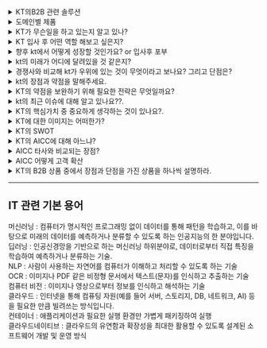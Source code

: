<details markdown = "1">
<summary>KT의B2B 관련 솔루션</summary>
<h2>생성형 AI 믿음</h2>

`생성형 AI란` : 텍스트, 이미지, 코드 등 새로운 콘텐츠를 만들어내는 인공지능<br>
`LLM` : 방대한 텍스트 데이터를 학습해 인간처럼 언어를 이해하고 생성하는 AI 모델<br>
<br>
what : 기업 고객 누구나 쉽고 편리하게 사용가능한 맞춤형 KT 생성형 AI<br>
서비스 구성 : KT Cloud HAC(하이퍼스케일링 AI 컴퓨팅) Infra를 기반으로, 고객분들의 맞춤형 학습을 위한 툴킷을 포함한 믿음 스튜디오로 구성<br>
Strong : 고객의 니즈에 맞춘 다양한 모델 라인업이 있고, 인프라와 학습방식 또한 선택 가능. 고객분께서 쉽고 편리하게 모델 학습/운영하도록 툴킷 믿음 스튜디오 제공. 한국형 AI 반도체와 KT Cloud HAC 인프라 기반 비용 효율성 강화<br>
-> 내 생각엔, KT 내부 적용사례가 있다는 장점.(KT 콜센터 + 생성형 AI 공급사 역할로 공공에 믿음 API 제공)<br><br>
경쟁 : SKT의 엔터프라이즈 AI 마켓, 유플러스 엑시젠 (둘다 내부 적용 사례 없음)<br>
<br>

<h2> AICC(AI Contact Center) -> 새 이름이 ACen </h2>
- AICC란? : 인공지능은 활용하여 고객의 상담 만족도와 운영 비용을 낮춘 고객센터<br>
- `Acen On-Premise`, `Acen Cloud` <br>
- 온프레미스는 규제 및 보안 이슈로 내부 구축 원하는 고객. 커스터마이징 가능. 상담 데이터 내재화<br>
- 클라우드는 탄력적으로 고객센터 운영 원하면, 초기 구축 비용 적고 콜 트래픽에 따른 유연한 확장<br>
<br>
- AICC AI-KMS : 전사적으로 지식 정보 이용하기 쉽게 저장 및 활용<br>
- AICC NLP : 말의 의도 분류와 개체명 인식 기능 제공. AI 컨택센터나 비서에 활용<br>
- AICC STT : 고객의 음성을 텍스트로 전환하여 VoC 데이터를 관리하거나 분석하기 위한 환경 조성. 최종적으로 고객 만족도 향상<br>
- AICC TTS : AI 스피커 서비스, 핑크퐁 캐릭터 음성발화<br>
- AICC 보이스봇 : CS 상담 대부분은 단순문의 -> 보이스봇이 1차 대응후 니즈가 있다면 콜전환<br>
- 불완전판매방지 : 금융 소비자 보호법. SST+TTS 통해 녹취 시스템 고도화<br>
- AICC 상담 어시스트 : 실시간으로 SST 및 텍스트 분석하여 관련 스크립트 추천<br>
- AICC 상담분석(TA) : VOC 데이터 통해 인사이트 도출<br>
- AICC 상담평가(QA) : 상담 콜 평가하고 결과 모니터링<br>
- 맞춤 AICC 챗봇 : 지식 기반으로 단순문의를 24/365 대응 하는 것이 특징<br>
- AICC 화자 인증 : 상담과정에서 화자의 목소리 기반으로 인증 진행<br>
<br>
경쟁 : SKT AI CCaaS(씨캐스), LG 익시(ixi)<br>
장점 : 다른 거에 비해 공공 금융 쪽에 더 특화된 경험과 기술력이 있다.<br>
<br>

<h2>AI 스페이스</h2>
- 스마트홈 AI 기술(기가지니 결헙)과 서비스를 생활공간과 숙박산업에 확장한 서비스<br>
- AI 아파트 : 가전제품을 음성인식 기술을 통해 제어하는 서비스<br>
- AI 주택형 솔루션 : 중소형 빌딩에서 서버 구축없이 AI 아파트와 같은 기능<br>
- AI 호텔: 기가지니와 객실 내 IOT 장치를 연동하여빠르고 쉽게 객실 제어<br>
<br>

<h2>빅데이터</h2>
- 관광 분석 솔루션 : 통신 시그널 기반의 관광유동인구 분석 솔루션. 관광 정책 수립과 수요 예측<br>
- 상권 분석 솔루션 : 매장 매출 분석 및 출점 후보지 분석을 지원하는 빅데이터 기반 상권분석 솔루션<br>
- 생활인구 분석 솔루션 : 특정 시점, 특정 지역에 거주하는 인구 데이터 제공 솔루션<br>
- K-Ads : Big Data를 활용한 맞춤형 마케팅 서비스<br>
<br>

<h2>안전</h2>
국내 유일의 인프라형 시설안전 솔루션, 최첨단 지능형 IoT 범죄 예방<br>
- CCTV AI 영상 분석 : AI 기반 철저한 관제 업무 제공<br>
- SafeMate 소방안전 : 실시간 관제 기반 소방안전 서비스<br>
- SafeMate 방범 : 범죄 피해 최소화하기 위한 방범 시스템<br>
<br>

<h2>정보보안</h2>
- KT AI 메일보안 : AI 메일보안 클라우드 기반으로 강화학습 진행하여 평균 분석 데이터 60만건. 이메일로 오는 디지털 위협 실시간 감지 차단<br>
- 클린존 : 대규모 디도스 공격시 유해 트래픽 차단하고 정상 트래픽만 서버로 전달<br>
- Secure UTM : 악성코드 URL 자동차단, 장애 알람 서비스<br>
<br>

<h2>기업 인터넷</h2>
국내 최대 네트워크 인프라와 망설계 역량 보유<br>
- KT FlexLine : 기업의 업무 목적과 사용환경에 맞는 유연한 네트워크 구성과 운영 최적화 지원하는 인터넷 서비스<br>
- KT Giga office : 고객 사업장에 가까운 운영센터로 고객사의 IT 시설 이전하여 진행하는 기업용 전용 회선<br>
- KT KORNET : 일반기업, 공공기관, PC방 전용<br>
- KT VPN : 국내 최대 레퍼런스 가진 고품질 가상 사설망 서비스<br>
<br>

<h2>Managed 서비스</h2>
고객의 IT 인프라 운영 및 관리에 대한 아웃소싱을 제공해줌.<br>
- Managed On : KT 플랫폼과 연동한 다양한 장비를 중앙 운영 센터에서 관리. 웹으로 실시간 모니터링<br>
- Managed Service : 기업내 IT 인프라 운영관리.
<br>

<h2>비즈 솔루션</h2>
CloudFlex : 애저, AWS, KT Cloud와 같은 퍼블릭 클라우드를 고객 환경 맞춤형으로 제공하고, 지속적으로 비용 및 성능 최적화 서비스를 제공드리는 KT 만의 MSP(managed service provider) 서비스로 알고있습니다.<br>
차별점 : 도입 컨설팅 부터 운영까지 도입을 위한 A-Z까지 지원. 인프라부터 생성형 AI 까지 니즈에 따라 고를 수 있는 패키징 서비스로 구성. 10년 이상 클라우드 사업경험이 있고, Cloud+IDC+NW 통합 제공. 국내외 대표 CSP/MSP 사와의 협력<br><br>

KT Paperless : 전자 문서 생애주기(생성,보관,유통)전반을 제공하는 서비스<br>
- 생성 : paperless 신뢰스캔 및 사인<br>
- 보관 : Paperless 공인전자문서센터<br>
- 유통 : paperless 패스<br>
<br>

KT 비즈메카 EZ : 메일부터 전자결재, 메신저 등 다양한 업무용 솔루션과 복지서비스까지 기업의 모든 업무를 한 화면에서 해결할 수 있게 해주는 종합 포털임.<br>
<br>

<h3>모빌리티 관련 솔루션</h3>
KT 정밀 측위 : RTK(Real time Kinematic) 보정 정보를 5G/LTE 통신을 통해 실시간으로 제공하며, 센치미터 수준의 초정밀 측위를 구현하여 다양한 위치 솔루션에 활용할 수 있는 정보 서비스<br>
- 국토지리정보원 보정정보(RTCM) -> KT 향 보정정보 생성 -> KT 향 보정정보 전송<br>
<br>
KT 자율주행 셔틀 : 대규모 관광/산업 단지내에서 5G 자율주행 셔틀을 통한 이동 및 차량 내 엔터테인먼트 체험이 가능한 미래형 모빌리티 서비스<br>
<br>
KT DTG(디지털 운행 기록 장치)/ 법인차량 관제 : 교통안전공단에 DTG 운행기록 및 운행 관제, 차량배차 관리, 운행분석 통계를 실시간으로 제공하여 비용 절감 및 사고를 예방할 수 있는 서비스<br>
<br>
KT 하이오더 서비스 : 손님이 직접 테이블에서 주문 및 결제할 수 있도록 도와드리는 서비스<br>
KT 주소연락처일괄변경 사업 제휴 : 고객 정보 관리 비용 절감, 주소 및 연락처 변경으로 인한 고객 불이익 최소화하여 기업 신뢰도 높여줌<br>
KT 비즈 성공팩 : 중소형 기업을 위한 통신 및 IT 상품 결합 패키지<br>
KT 로봇 : 하이오더 + 서빙, 실내 배송, 실외 배송, 방역 등<br>
<br>

</details>

<details markdown = "1">
<summary>도메인별 제품</summary>
제조 : AI 로봇 기반 정밀하고 복잡한 작업 수행. 빠르게 불량품 식별, 생산라인 오류를 사전에 예방. 기계성능 예측하여 부품 교체 주기나 유지보수 필요 시기 예측.<br>
- 엔지니어링 플랫폼 : 제조 R&D에 특화된 HPC(고성능 컴퓨팅) 솔루션. 엔드투 엔드 보안 연결로 데이터 안전성 보장하고, 클라우드 기반 탄력적 리소스 할당이 가능<br>
-> 도입 시 비용 효율화 가능하고, 복잡한 설계 및 시뮬레이션 작업 정확도 향상<br>
- A Cen Cloud : 고객 관리 용 <br>
- CloudFlex : 기업의 디지털전환을 위한 종합 클라우드 관리 플랫폼. 주요 퍼블릭 클라우드와의 원활한 통합 지원하며, 요구사항에 맞춘 최적화된 클라우드 환경 구축<br>
<br>
- SafeMate : 첨단 Iot와 AI 접목한 안전 관리 시스템<br>
<br><br>
공공 : 디지털화를 기반으로 공공서비스의 경쟁력 확보, 데이터 기반으로 정책 수립 및 현안 대응<br>
- 스마트 모빌리티 솔루션 : 통합 교통관리 체계 제공해서, 운전자의 안전한 운행과 체계적인 교통 관리<br>
- 디지털 행정 솔루션 : 지역화폐, 공인알림문자 등<br>
- 디지털 재난안전 : SafeMate 통해 관제 센터 기반으로 실시간 위험요소 감지<br>
- 디지털 교육 솔루션 : AI 코딩, 랜선 에듀<br>  
-> 사례 : 울산에 KT C-ITS 도입, 광주 AI 돌봄 서비스, 보이스봇을 통한 지자체 공공기관 대국민 서비스<br>
<br>
의료 : 디지털 인프라, AI 헬스케어 플랫폼 기반 디지털 병원 솔루션 제공.<br>
- ACEN BPO : 진료 예약 및 병원 정보 안내를 AI 보이스봇이 응대<br>
- 스마트 병상, 엠디콜(의료진 커뮤니케이션), MediView(고화질 카메라, 미디어 서비스), 로봇 기반 업무 지원<br>
- 안정적인 의료 서비스 제공 위한 Cloud HIS(Hospital Information System), Cloud DR(Diaster Recovery)<br>
<br>
금융 : 디지털 전환 기반 금융 사업 혁신 지원<br>
- 초거대 AI 믿음 : 직원과 상담사가 AI 활용<br>
- Acen Cloud : 금융기관 별도 설치 공간 및 구축 비용 없이 센터 운영<br>
- PaperLess : 전자문서 안전 관리<br>
<br>
스마트스토어 : 데이터 기반 마케팅 확산하여, 비용 절감 및 경영 효율 니즈 충족<br>
- 상권 분석(GRIP) : 출점 후보지 분석<br>
- 타겟 마케팅 K-Ads : 상품 서비스 특징<br>
- 가게정보알림메세지(소상공인형)<br>
- Managed On으로 매장 원격 관리, SafeMatge, 기가아이즈<br>
<br>
</details>


<details markdown = "1">
<summary>KT가 무슨일을 하고 있는지 알고 있나?</summary>
KT는 기존의 통신 서비스를 넘어, AI 빅데이터 클라우드(ABC)를 기반으로 한 플랫폼을 중심으로 디지털 전환을 선도하고 있는 기업입니다. 특히 고객의 니즈와 KT가 축적해온 AX 역량을 바탕으로 산업 전반에 맞춤형 솔루션을 제공하며, 대한민국 AX 액셀러레이터로 도약하고 있습니다. <br>
하지만 이에 멈추지 않고 AWS와의 생성형 AI 파트너십, 마이크로스프트 및 팔란티어와 협력해 제조업과 한국어에 특화된 AI 에이전트를 제공드리기 위해 노력하고 있습니다. 즉 글로벌 빅테크 기업과의 협업을 통해 차별화된 K-Intelligence를 제공드리기 위해 노력하고 있습니다.<br>
저는 이러한 원동력이 고객분들의 니즈 충족과 문제해결을 위애 치열하게 고민하는 KT 정신에 있다고 생각.<br>
저 역시 입사 후 고객 니즈 깊게 이해하고 이에 맞는 솔루션을 제공드리는 구성원이 되겠다.<br>
<br>
SK는 기가 컴퓨팅, 캐플러, SK엔무브와 MOU, LGU+ 중동 진출위해 자인그룹, 포티투마루 MOU<br>
<br>
로봇 사업도 KT 신성장 동력 중 하나, 현대 엘리베이터 엘지전자와 MOU 채결 통해 스마트 시티 내에서 승강기와 로봇 서비스의 연계를 목표<br>
이미 실내 배송 로봇은 성과를 내고 있고, 농업용 배송로봇 사업도 추진 예정<br>
</details>

<details markdown = "1">
<summary>KT 입사 후 어떤 역할 해보고 싶은지?</summary>
저는 KT 입사 후 빠르게 적응하여 인바운드 대응 업무 효율을 높인 뒤, 자동차 관련 업체를 대상으로 매니지드 프라이빗 클라우드(MPC)에 대한 아웃바운드를 적극적이고 치열하게 해보고 싶습니다.<br>
<br>
현재 자동차 산업에서는 소프트웨어로 정의된 차량과 시뮬레이션 기반 검증이 핵심 트렌드로 자리 잡고 있고, 이에 따라 생성되는 대용량 데이터의 저장, 분석, 보안 관리에 대한 니즈 꾸준히 증가하고 있습니다.<br>
또한 실제로 고객분들과 미팅을 진행하면서, "경영진 분들께서 AI와 클라우드에 관심이 많으셔서 이에 대한 성과를 내야하는데, 이를 어떻게 도입하여 성과를 낼 수 있을지에 대한 어려움 뿐만아니라 보안과 비용 관련에서도 이슈가 많아 어려움이 있다는 VoC 자주 접함.<br>
<br>
이러한 흐름속에서 구독형 비용 구조와, 하이브리드 클라우드의 유연성, 보안성을 강조하여 성과를 내보고 싶다.<br>
<br><br>
왜 대용량 데이터 생성? 
-> SDV와 시뮬레이션 기반 검증이 대용량 데이터를 발생시키는 이유는, 차량 기능 대부분이 소프트웨어로 구현되기 때문에 주행조건이나 센서데이터, 알고리즘 반응 등을 수천 수만번의 시뮬레이션으로 반복적으로 검증해야 되기 때문입니다.<br>
예 자율주행 기능 테스트 시 실제 도로가 아닌 가상 시뮬레이션 환경에서 다양한 시나리오를 생성하고, 그 결과 데이터를 모두 저장 분석해야 한다. 따라서 이를 저장하고 빠르게 처리할 수 있는 인프라가 필수적<br>
<br>
</details>

<details markdown = "1">
<summary>향후 kt에서 어떻게 성장할 것인가요? or 입사후 포부</summary>
입사 초기에는 빠르게 조직에 적응하고, 솔루션을 빠르게 이해하여 인바운드 업무 역량을 쌓고자 합니다.<br>
예를들어 AI 컨택센터의 Acen, CloudFlex와 같은 KT의 핵심 솔루션에 대한 이해도를 높이고, 고객분들의 니즈를 파악하여 실질적인 문제해결에 기여하는 지원자가 되고자 합니다.<br>
<br>
이 후에는 제가 지원한 지역의 주력산업인 제조업 도메인에 특화된 지원자가 되고자 합니다.<br>
고객분들과 지솢거으로 미팅을 진행하며 니즈를 파악하고, 산업을 분석하며 제조업 전반의 AX 흐름을 빠르게 파악하고, 비즈니스 관점에서 합리적인 제안을 드리는 지원자가 되고자 합니다.<br>
</details>

<details markdown = "1">
<summary>kt의 미래가 어디에 달려있을 것 같은지?</summary>
첫째 -> 기존 통신 기술 기반의 핵심 역량을 더욱 강화하는 것이라고 생각한다.<br>
최근 업계에서 프라이빗 5G, 모바일 엣지 컴퓨팅 같은 기술이 주목받는 것으로 알고 있다.<br>
해당 분야에서 KT가 선도적인 위치를 차지한다면, ~~~ <br>
<br>
그리고 AX 역량을 고도화하는 것이라 생각한다.<br>
이미 AI 컨택센터, 클라우드, AI 로봇 등 다양한 분야에서 고객 경험 선도를 이끌고 있다.<br>
앞으로도 이러한 AX 역량을 기반으로 고객 니즈에 맞추어 정교하게 다듬고, 다양한 산업군과 연계해 확장해 나가는 것ㅇ이 중요하다고 생각.<br>
<br>
MEC : 데이터를 사용자와 가장 가까운 곳에서 처리하여 지연을 줄이고 서비스를 가능하게 하는 기술<br>
프라이빗 5G : 특정 구역 내에서 최적화된 서비스와 보안성을 제공하는 사설 네트워크<br>
</details>

<details markdown = "1">
<summary>경쟁사와 비교해 kt가 우위에 있는 것이 무엇이라고 보나요? 그리고 단점은?</summary>
AX를 중심으로 한 포트폴리오를 기반으로 가장 고성장 하는 것으로 알고 있다.<br>
통신 3사 중 AI 및 클라우드 분야에서 글로벌적으로 가장 인정 받는 빅테크 기업과 장기간 협업을 진행한다는 점입니다<br>
-> LG 유플러스 : AWS, Google<br>
-> SKT : 슈퍼마이크로 또는 아이티센<br>
-> KT : 마이크로스트, 팔란티어 등<br>
<br>
이동통신 초고속 인터넷 IPTV 부문 브랜드파워 평가에서 꾸준히 1위 기록. 국내에서 가장 많은 데이터센터를 보유하며 기술력 또한 시장에서 독보적 1위로 평가 받음.+ 매출과 영업이익도 1등(6조에 6000억 이익)
<br>
업계 2위라는 이미지가 단점. <br>
  
</details>

<details markdown = "1">
<summary>kt의 장점과 약점을 말해주세요.</summary>
제가 생각하는 KT의 가장 큰 장점은 말보다 '행동으로 보여주는' 실행력에 있다고 생각합니다.<br>
실제로 KT는 내부에 AICC(AI Contact Center)를 도입해 자사 고객 응대 체계를 혁신했으며, 최근에는 Microsoft Copilot을 전사적으로 도입하여 업무 생산성과 효율성을 체계적으로 향상시키고 있습니다.<br>
이러한 실천적 접근은 고객 입장에서도 단순 제안이 아닌 실제 검증된 ‘레퍼런스’로서 신뢰를 줄 수 있다는 점에서 강점이 될 수 있다고 생각합니다.<br>
<br>
반면, 약점으로는 내수 의존도가 높다는 점을 들 수 있습니다.<br>
국내 시장에 강한 기반을 가지고 있는 만큼, AI 및 클라우드 기반 글로벌 기업으로 성장하기 위해서는 추가적인 도전이 필요하다고 봅니다. 특히 Microsoft, AWS와 같은 글로벌 빅테크 기업들이 이미 시장을 선점하고 있어 해외에서의 경쟁은 더욱 치열하며, 실제 수익화까지는 상당한 시간과 자원이 소요될 수 있다는 점에서 과제로 남아있다고 생각합니다
<br>
-> 하지만 KT는 동남아시아 시장을 공략하는 등 꾸준히 노력하고 있다.<br>
</details>

<details markdown = "1"> 
<summary>KT의 약점을 보완하기 위해 필요한 전략은 무엇일까요?</summary> 
KT가 내수 중심 구조를 극복하고 글로벌 경쟁력을 확보하기 위해서는, **특정 산업군 중심의 전략적 제휴**가 필요하다고 생각합니다. 예를 들어, 반도체, 자동차와 같은 제조업이나 헬스케어처럼 한국이 글로벌 경쟁력을 가진 산업군의 기업들과 파트너십을 맺고, **AI·클라우드 기술을 공동 개발**한다면, 그 자체가 강력한 레퍼런스가 될 수 있습니다.
이러한 성공 사례를 기반으로 동남아, 중동 등 디지털 전환 수요가 높은 해외 시장에 패키지 형태로 제안한다면, KT만의 차별화된 경쟁력을 확보할 수 있을 것이라 생각합니다.
</details>

<details markdown = "1">
<summary>kt의 최근 이슈에 대해 알고 있나요??.</summary>
기억나는 가장 큰 이슈는 
1. MS사와의 전략적 5개년 파트너십을 체결한 것입니다.<br>
이를 통해 한국적 AI 모델과 서비스를 공동 개발하고, Secure Public Cloud를 개발함으로서 여러 산업군의 고객분들에게 맞춤형 솔루션을 제공드릴 수 있을거 같다.<br>
2. 작년 말에 세계 최초 8K AI IPTV를 출시했다는 것<br>
국내 IPTV 1위 자리에 만족하지 않고, 고객분들에게 더 생생하고 몰입감 있는 시청 경험을 드리기 위한 KT만의 노력결과라고 생각함.<br>
3. 전사적으로 Copilot 도입을 통해 업무 효율 개선<br>
4. MS 팔란티어와 제조업 AX 선도<br>
-> 제가 느낀것도 국내 제조기업이 AX에 대한 니즈가 가장 많으나, 도입률이 낮음(8%).제조업 설비 장비별로 호환성이 다른 부분이 많아 적용 난도도 높음<br>
-> 한국인의 정서와 문화까지 이해하는 느낌으로 갈것<br>
-> 이를 위한 핵심 기술은 제조업과 같이 보안에 고민감한 분야에서 프라이빗 5G, 클라우드 보안이 중요.<br>
</details>


<details markdown = "1">
<summary>KT의 핵심가치 중 중요하게 생각하는 것이 있나요?.</summary>
저는 KT의 핵심 가치 중 고객을 가장 중요시 생각합니다.<br>
제가 실제로 영업을 진행하며 느꼈던 것은, 고객을 위해 누구보다 치열하게 고민하고 새로운 경험을 제시하는 것이 결국 고객만족뿐만아니라 성과로 이어진다는 것을 느꼈기 때문<br>
<br>
과거 자동차 업체에 SW 검증 도구를 제안하던 중, 고객이 “아키텍처 설계서 작성이 수작업이라 너무 비효율적”이라고 말씀하신 적이 있습니다.
그때 저희 팀장님은 과거 국방 도메인용으로 개발되다 중단된 도구가 이 문제에 활용될 수 있다고 판단하셨고,
도구 담당 실장님과 협의해 3개월간 개발을 진행, 최종적으로 기존 검증 도구에 플러그인 방식으로 붙여 제안했습니다.<br>
결과적으로 고객분들께서 에상치 못한 기능에 큰 만족을 보였던 기억이 있습니다.<br>
<br>
저는 옆에서 해당 프로세스를 지켜보면서, 고객분의 문제를 내 문제처럼 고민하고, 필요하면 방향성를 바꿔보는 과정을 거쳐서라도 해결 드리는 것이 진정한 고객 가치의 실현이라는 점을 배웠던 것 같습니다.<br>

<br><br>
핵심 4가치
고객 : 고객 니즈 충족과 문제 해결을 위해 치열하게 고민하고 새로운 경험 제시.<br>
역량 : 고객의 문제를 해결하고 고객이 원하는 혁신을 가장 잘 할 수 있도록 전문성 높임.<br>
실질 : 본업인 통신과 ICT를 더욱 단단히 하고 화려한 겉모습 보다 실질적 성과 추구.<br>
화합 : 다름을 인정하되 서로 존중하고 합심해 합께 목표 이뤄감<br>
</details>

<details markdown = "1">
<summary>KT에 대한 이미지는 어떠한가?</summary>
굉장히 고객분들을 위한 AX에 진심인 회사라는 이미지를 가지고 있다.<br>
여러 빅테크기업과 협업하여 국내 고객분들 위한 맞춤형 AI를 개발하고 있다는 점에서 고객 중심적이고 성장을 위해 나아가는 기업이라 생각.<br>  
</details>


<details markdown = "1">
<summary>KT의 SWOT</summary>
S : 글로벌 파트너와의 협업통해 한국형 AI 모델과 보안 클라우드 개발.d이러한 글로벌 연계 생태계는 AX 가속화를 실현한다는 장점<br>
브랜드 파워조사에서 이동통신, 인터넷, IPTV 전 부문 1위 기록.<br>
W : IPTV 가입자 증가율 감소. KT 지니나 스카이라피트 등 주요 콘텐츠 자회사도 매출이 하락하고 있는 것으로 판단됨. -> 글로벌 OTT 영향?<br>
O : 한국형 AI를 기반으로 비영어권 시장 공략(영어 중심으로 구성된 빅테크 AI 한계 보완)<br>
-> 동남아 시장 성장세 가파름. 최근 태국에 LLM 플랫폼 수출. 신사업 동기<br>
<br>
T : 알뜰폰 제외 통신 3사 회선수 계속 감소하는 것.... AX 중심의 신사업을 확장하나 빅테크가 선점한 상태에서 경쟁이 치열함... 또한 통신망의 공공 인프라 특성 상 내수 의존도 높음.<br>
</details>

<details markdown = "1">
<summary>KT의 AICC에 대해 아느냐?</summary>
국내 최대 규모의 KT 고객센터 운영노하우에 KT AI 기술을 더한 솔루션입니다.<br>
이를 통해 고객분들은 AI 챗봇 보이스봇을 통해 24시간 365일 상담 제공이 가능하며, AI 상담 어시스턴스, 목소리 인증등을 통해 고객센터 업무애 대한 일부 자동화가 가능합니다.<br>
또한 VoC에 대한 빅데이터 분석을 통해 관련 insight 또한 제공드리는 솔루션입니다.<br>
<br>
크게 클라우드형(별도 인프라 운영인력 없이), 온프레미스형(자체 인프라 활용), 아웃소싱형(운영 전체 위탁)으로 나뉘며 고객분 니즈에 맞게 선택하여 사용하실 수 있다.
</details>

<details markdown = "1">
<summary>AICC 타사와 비교되는 장점?</summary>
우선 3사 중 국내 최초, 공공기관 전용 챗봇 서비스인 G 챗봇과 G 보이스봇에 대한 SaaS 인증과 클라우드 보안 인증을 받음. 이에 대해 경험과 노하우 많음.
그리고 타사 대비해 보험, 카드와 같이 금융 도메인에 특히 맞춤형 AICC 솔루션을 제공한 레퍼런스 존재.<br>
-> SK는 AI 씨케스(CCaaS), LG는 익시 사용<br>
</details>

<details markdown = "1">
<summary>AICC 어떻게 고객 확산</summary>
우선 고객센터를 운영하시는데 어떤 페인포인트(ex: 반복적 문의 대응, 인력 부족,상담 품질 저하)가 있는지 파악하고, 특히 산업군을 이해한 후 맞춤형으로 제안드리는게 중요할 것 같다.<br>
실제 미도입 고객 대상으로 PoC를 제안드리고, 레퍼런스를 더 쌓아 동일 업종 내 유사 기업에 제안하고<br>  
</details>

<details markdown = "1">
<summary>KT의 B2B 상품 중에서 장점과 단점을 가진 상품을 하나씩 설명하라.</summary>
저는 AICC가 장점이 많은 상품이라 생각함.<br>
타사 대비 다양한 고객사에 도입한 레퍼런스가 있고 공공기관 전용 챗봇인 G 챗봇과 보이스봇은 국내 최초로 SaaS 인증과 클라우드 보안 인증을 받았다.최초로 받은 이후 노하우나 경험이 많이 쌓여 큰 장점.<br>
<br>
개인적으로 경쟁력이 비교적 낮은 제품은 비즈메카 ez를 뽑고 싶다.<br>
경영지원실에서 그룹웨어 전환을 위해 다양한 제품을 비교했던적 있는데~ 당시 기억으로는 금액적으로는 괜찮았으나 필수적으로 있어야할 기능이 없는게 많았다 느낌이였음. <br>
<br>
</details>

----------------------------------------------------------------------------------------------------------------------------------------------------------------

<h2> IT 관련 기본 용어</h2>
머신러닝 : 컴퓨터가 명시적인 프로그래밍 없이 데이터를 통해 패턴을 학습하고, 이를 바탕으로 미래의 데이터를 예측하거나 분류할 수 있도록 하는 인공지능의 한 분야입니다.<br>
딥러닝 : 인공신경망을 기반으로 하는 머신러닝 하위분야로, 데이터로부터 직접 특징을 학습하여 예측하거나 분류하는 기술. <br>
NLP : 사람이 사용하는 자연어를 컴퓨터가 이해하고 처리할 수 있도록 하는 기술<br>
OCR : 이미지나 PDF 같은 비정형 문서에서 텍스트(문자)를 인식하고 추출하는 기술<br>
컴퓨터 비전 : 이미지나 영상으로부터 정보를 인식하고 해석하는 기술<br>
클라우드 : 인터넷을 통해 컴퓨팅 자원(예를 들어 서버, 스토리지, DB, 네트워크, AI) 등을 필요한 만큼 빌려쓰는 방식입니다. <br>
컨테이너 : 애플리케이션과 필요한 실행 환경만 가볍게 패키징하여 실행 <br>
클라우드네이티브 : 클라우드의 유연함과 확장성을 최대한 활용할 수 있도록 설계된 소프트웨어 개발 및 운영 방식<br>










